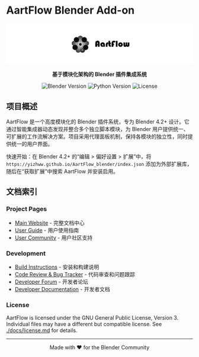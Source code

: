﻿# AartFlow Blender Add-on

![AartFlow Logo](texture/1.png)

<p align="center">
<strong>基于模块化架构的 Blender 插件集成系统</strong>
</p>

<p align="center">
<img src="https://img.shields.io/badge/Blender-4.2+-orange?style=flat-square&logo=blender" alt="Blender Version">
<img src="https://img.shields.io/badge/Python-3.10+-blue?style=flat-square&logo=python" alt="Python Version">
<img src="https://img.shields.io/badge/License-GPL--3.0-green?style=flat-square" alt="License">
</p>

## 项目概述

AartFlow 是一个高度模块化的 Blender 插件系统，专为 Blender 4.2+ 设计。它通过智能集成器动态发现并整合多个独立脚本模块，为 Blender 用户提供统一、可扩展的工作流解决方案。项目采用代理面板机制，保持各模块的独立性，同时提供统一的用户界面。

快速开始：在 Blender 4.2+ 的“编辑 > 偏好设置 > 扩展”中，将 `https://yizhww.github.io/AartFlow_blender/index.json` 添加为外部扩展库，随后在“获取扩展”中搜索 AartFlow 并安装启用。

## 文档索引

### Project Pages
- [Main Website](./docs/README.md) - 完整文档中心
- [User Guide](./docs/tutorials.md) - 用户使用指南
- [User Community](./docs/support.md) - 用户社区支持

### Development
- [Build Instructions](./docs/installation.md) - 安装和构建说明
- [Code Review & Bug Tracker](https://github.com/yizhww/AartFlow_blender/issues) - 代码审查和问题跟踪
- [Developer Forum](./docs/contributing.md) - 开发者论坛
- [Developer Documentation](./docs/development.md) - 开发者文档

### License
AartFlow is licensed under the GNU General Public License, Version 3. Individual files may have a different but compatible license.
See [./docs/license.md](./docs/license.md) for details.

---


<p align="center">
Made with ❤️ for the Blender Community
</p>